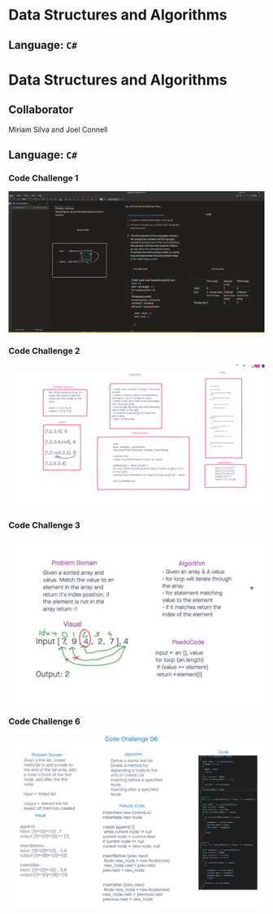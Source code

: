 
# Data Structures and Algorithms

## Language: `C#`

# Data Structures and Algorithms

## Collaborator 

Miriam Silva and Joel Connell

## Language: `C#`

### Code Challenge 1

![Lab01](../c-sharp/images/CodeChallenge1.png)

### Code Challenge 2
![Lab02](../c-sharp/images/CodeChallenge2.png)

### Code Challenge 3
![Lab03](../c-sharp/images/CodeChallenge3.PNG)

### Code Challenge 6
![Lab06](../c-sharp/images/CodeChallenge6.png)
